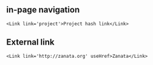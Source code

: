 ## in-page navigation
    
    <Link link='project'>Project hash link</Link>

## External link
    <Link link='http://zanata.org' useHref>Zanata</Link>
    